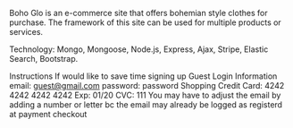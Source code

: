 Boho Glo is an e-commerce site that offers bohemian style clothes for purchase. The framework of this site can be used for multiple products or services.

Technology: Mongo, Mongoose, Node.js, Express, Ajax, Stripe, Elastic Search, Bootstrap.

Instructions
If would like to save time signing up
Guest Login Information
email: guest@gmail.com
password: password
Shopping
Credit Card: 4242 4242 4242 4242
Exp: 01/20
CVC: 111
You may have to adjust the email by adding a number or letter bc the email may already be logged as registerd at payment checkout